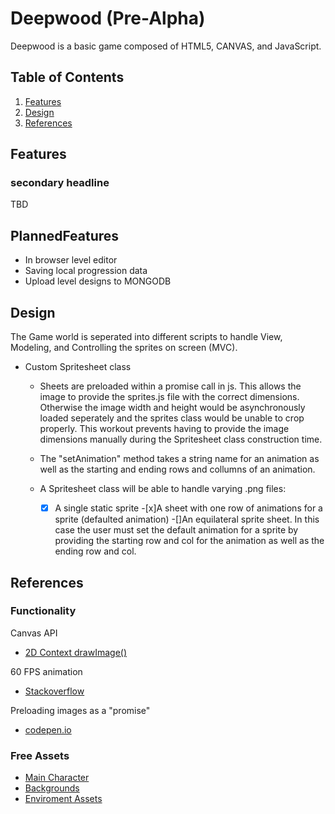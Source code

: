 # Deepwood (Pre-Alpha)
Deepwood is a basic game composed of HTML5, CANVAS, and JavaScript.

## Table of Contents
1. [Features](#feats)
1. [Design](#design)
1. [References](#refs)

## <a name="feats"></a> Features
### secondary headline
TBD

## <a name="pfeats"></a> PlannedFeatures
- In browser level editor
- Saving local progression data
- Upload level designs to MONGODB


## <a name="design"></a> Design
The Game world is seperated into different scripts to handle View, Modeling, and Controlling the sprites on screen (MVC).

- Custom Spritesheet class
    - Sheets are preloaded within a promise call in js.  This allows the image to provide the sprites.js file with the correct dimensions.  Otherwise the image width and height would be asynchronously loaded seperately and the sprites class would be unable to crop properly.  This workout prevents having to provide the image dimensions manually during the Spritesheet class construction time. 
    - The "setAnimation" method takes a string name for an animation as well as the starting and ending rows and collumns of an animation. 
    
    - A Spritesheet class will be able to handle varying .png files:
      -[x] A single static sprite
      -[x]A sheet with one row of animations for a sprite (defaulted animation)
      -[]An equilateral sprite sheet.  In this case the user must set the default animation for a sprite by providing the starting row and col for the animation as well as the ending row and col.  
    
## <a name="refs"></a> References 
### Functionality
Canvas API
- [2D Context drawImage()](https://developer.mozilla.org/en-US/docs/Web/API/CanvasRenderingContext2D/drawImage)

60 FPS animation
- [Stackoverflow](https://stackoverflow.com/questions/19764018/controlling-fps-with-requestanimationframe)

Preloading images as a "promise"
- [codepen.io](https://codepen.io/isakov/pen/pogvWPY?editors=0010)

### Free Assets
- [Main Character](https://rvros.itch.io/animated-pixel-hero)
- [Backgrounds](https://free-game-assets.itch.io/free-summer-pixel-art-backgrounds)
- [Enviroment Assets](https://free-game-assets.itch.io/free-summer-pixel-art-backgrounds)
